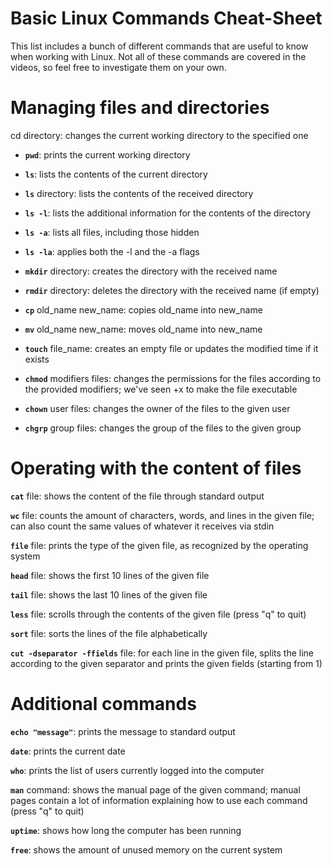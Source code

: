 # Basic Linux Commands Cheat-Sheet

This list includes a bunch of different commands that are useful to know when working with Linux. Not all of these commands are covered in the videos, so feel free to investigate them on your own.

# Managing files and directories
cd directory: changes the current working directory to the specified one

- **`pwd`**: prints the current working directory

- **`ls`**: lists the contents of the current directory

- **`ls`** directory: lists the contents of the received directory  

- **`ls -l`**: lists the additional information for the contents of the directory  

- **`ls -a`**: lists all files, including those hidden  

- **`ls -la`**: applies both the -l and the -a flags  

- **`mkdir`** directory: creates the directory with the received name

- **`rmdir`** directory: deletes the directory with the received name (if empty)

- **`cp`** old_name new_name: copies old_name into new_name

- **`mv`** old_name new_name: moves old_name into new_name

- **`touch`** file_name: creates an empty file or updates the modified time if it exists

- **`chmod`** modifiers files: changes the permissions for the files according to the provided modifiers; we've seen +x to make the file executable

- **`chown`** user files: changes the owner of the files to the given user

- **`chgrp`** group files: changes the group of the files to the given group

# Operating with the content of files

**`cat`** file: shows the content of the file through standard output

**`wc`** file: counts the amount of characters, words, and lines in the given file; can also count the same values of whatever it receives via stdin

**`file`** file: prints the type of the given file, as recognized by the operating system

**`head`** file: shows the first 10 lines of the given file

**`tail`** file: shows the last 10 lines of the given file

**`less`** file: scrolls through the contents of the given file (press "q" to quit)

**`sort`** file: sorts the lines of the file alphabetically

**`cut -dseparator -ffields`** file: for each line in the given file, splits the line according to the given separator and prints the given fields (starting from 1)

# Additional commands

**`echo "message"`**: prints the message to standard output

**`date`**: prints the current date

**`who`**: prints the list of users currently logged into the computer

**`man`** command: shows the manual page of the given command; manual pages contain a lot of information explaining how to use each command (press "q" to quit)

**`uptime`**: shows how long the computer has been running

**`free`**: shows the amount of unused memory on the current system  


